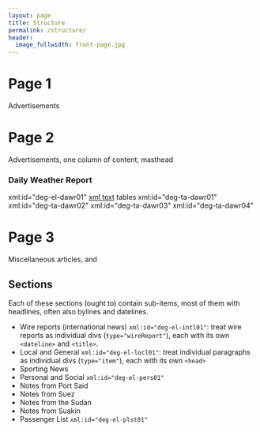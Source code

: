 ```yaml
---
layout: page
title: Structure
permalink: /structure/
header:
  image_fullwidth: front-page.jpg
---
```


# Page 1
Advertisements

# Page 2
Advertisements, one column of content, masthead

### Daily Weather Report
xml:id="deg-el-dawr01" [xml text](https://github.com/dig-eg-gaz/boilerplates/blob/master/boilerplates-text/daily-weather-report.xml) tables xml:id="deg-ta-dawr01" xml:id="deg-ta-dawr02" xml:id="deg-ta-dawr03" xml:id="deg-ta-dawr04"

# Page 3
Miscellaneous articles, and

## Sections
Each of these sections (ought to) contain sub-items, most of them with headlines, often also bylines and datelines.
- Wire reports (international news) `xml:id="deg-el-intl01"`: treat wire reports as individual divs (`type="wireReport"`), each with its own `<dateline>` and `<title>`.
- Local and General `xml:id="deg-el-locl01"`: treat individual paragraphs as individual divs (`type="item"`), each with its own `<head>`
- Sporting News
- Personal and Social `xml:id="deg-el-pers01"`
- Notes from Port Said
- Notes from Suez
- Notes from the Sudan
- Notes from Suakin
- Passenger List `xml:id="deg-el-plst01"`
